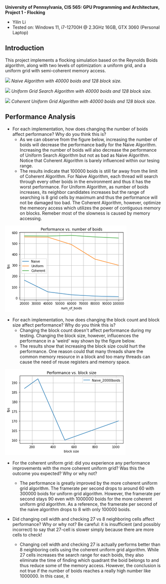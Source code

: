 **University of Pennsylvania, CIS 565: GPU Programming and Architecture,
Project 1 - Flocking**

* Yilin Li 
* Tested on: Windows 11, i7-12700H @ 2.3GHz 16GB, GTX 3060 (Personal Laptop)

## Introduction
This project implements a flocking simulation based on the Reynolds Boids algorithm, along with two levels of optimization: a uniform grid, and a uniform grid with semi-coherent memory access.

![](images/Naive_40000boids.gif)
*Naive Algorithm with 40000 boids and 128 block size.*

![](images/Unifrom_40000boids.gif)
*Uniform Grid Search Algorithm with 40000 boids and 128 block size.*

![](images/Coherent_40000boids.gif)
*Coherent Uniform Grid Algorithm with 40000 boids and 128 block size.*

## Performance Analysis 
* For each implementation, how does changing the number of boids affect performance? Why do you think this is?
  * As we can observe from the figure below, increasing the number of boids will decrease the performance badly for the Naive Algorithm. Increasing the number of boids will also decrease the performance of Uniform Search Algorithm but not as bad as Naive Algorithm. Notice that Coherent Algorithm is barely influenced within our tesing range. 
  * The results indicate that 100000 boids is still far away from the limit of Coherent Algorithm. For Naive Algorithm, each thread will search through every other boids in the environment and thus it has the worst performance. For Uniform Algorithm, as number of boids increases, its neighbor candidates increases but the range of searching is 8 grid cells by maximum and thus the performance will not be damaged too bad. The Coherent Algorithm, however, optimize the memeory access which utilizes the power of contiguous memory on blocks. Remeber most of the slowness is caused by memory accessing. 

![](images/p_boids.png)
* For each implementation, how does changing the block count and block size affect performance? Why do you think this is?
  * Changing the block count doesn't affect performance during my testing. Changing the block size, however, influcences the performance in a 'weird' way shown by the figure below. 
  * The results show that increasing the block size could hurt the performance. One reason could that many threads share the common memory resource in a block and too many threads can cause the need of reuse registers and memory space. 

![](images/p_block.png)

* For the coherent uniform grid: did you experience any performance improvements with the more coherent uniform grid? Was this the outcome you expected? Why or why not?
  * The performance is greatly improved by the more coherent uniform grid algorithm. The framerate per second drops to around 60 with 300000 boids for uniform grid algorithm. However, the framerate per second stays 90 even with 1000000 boids for the more coherent uniform grid algorithm. As a reference, the framerate per second of the naive algorithm drops to 8 with only 100000 boids. 

* Did changing cell width and checking 27 vs 8 neighboring cells affect performance? Why or why not? Be careful: it is insufficient (and possibly incorrect) to say that 27-cell is slower simply because there are more cells to check!
  * Changing cell width and checking 27 is actually performs better than 8 neighboring cells using the coherent uniform grid algorithm. While 27 cells increases the search range for each boids, they also eliminate the time of finding which quadrant the boid belongs to and thus reduce some of the memory access. However, the conclusion is not true if the number of boids reaches a really high number like 1000000. In this case, it
